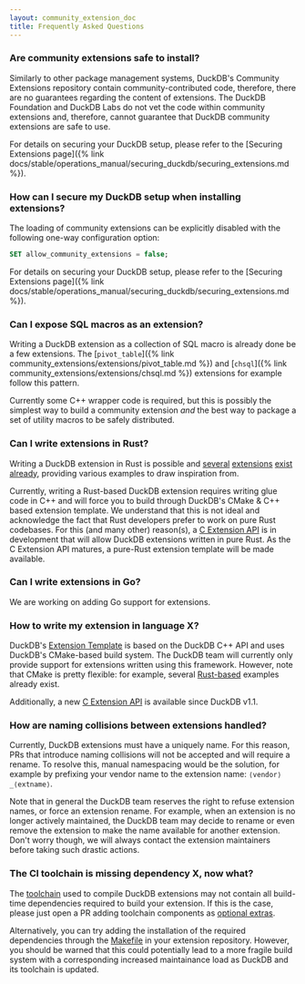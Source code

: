 ```yaml
---
layout: community_extension_doc
title: Frequently Asked Questions
---
```



<!-- Q&A entry -->

<div class="qa-wrap" markdown="1">

### Are community extensions safe to install?

<div class="answer" markdown="1">

Similarly to other package management systems, DuckDB's Community Extensions repository contain community-contributed code,
therefore, there are no guarantees regarding the content of extensions.
The DuckDB Foundation and DuckDB Labs do not vet the code within community extensions and, therefore, cannot guarantee that DuckDB community extensions are safe to use.

For details on securing your DuckDB setup, please refer to the [Securing Extensions page]({% link docs/stable/operations_manual/securing_duckdb/securing_extensions.md %}).
</div>

</div>

<!-- Q&A entry -->

<div class="qa-wrap" markdown="1">

### How can I secure my DuckDB setup when installing extensions?

<div class="answer" markdown="1">

The loading of community extensions can be explicitly disabled with the following one-way configuration option:

```sql
SET allow_community_extensions = false;
```

For details on securing your DuckDB setup, please refer to the [Securing Extensions page]({% link docs/stable/operations_manual/securing_duckdb/securing_extensions.md %}).
</div>

</div>

<!-- Q&A entry -->

<div class="qa-wrap" markdown="1">

### Can I expose SQL macros as an extension?

<div class="answer" markdown="1">

Writing a DuckDB extension as a collection of SQL macro is already done be a few extensions. The [`pivot_table`]({% link community_extensions/extensions/pivot_table.md %}) and [`chsql`]({% link community_extensions/extensions/chsql.md %}) extensions for example follow this pattern.

Currently some C++ wrapper code is required, but this is possibly the simplest way to build a community extension *and* the best way to package a set of utility macros to be safely distributed.

</div>

</div>

<!-- Q&A entry -->

<div class="qa-wrap" markdown="1">

### Can I write extensions in Rust?

<div class="answer" markdown="1">

Writing a DuckDB extension in Rust is possible and [several](https://github.com/duckdb/community-extensions/blob/main/extensions/crypto/description.yml) [extensions](https://github.com/duckdb/community-extensions/blob/main/extensions/evalexpr_rhai/description.yml) [exist](https://github.com/duckdb/community-extensions/blob/main/extensions/prql/description.yml) [already](https://github.com/duckdb/duckdb_delta),
providing various examples to draw inspiration from.

Currently, writing a Rust-based DuckDB extension requires writing glue code in C++ and will force you to build through DuckDB's CMake & C++ based extension template.
We understand that this is not ideal and acknowledge the fact that Rust developers prefer to work on pure Rust codebases. For this (and many other) reason(s), a [C Extension API](https://github.com/duckdb/duckdb/pull/12682) is
in development that will allow DuckDB extensions written in pure Rust. As the C Extension API matures, a pure-Rust extension template will be made available.

</div>

</div>

<!-- Q&A entry -->

<div class="qa-wrap" markdown="1">

### Can I write extensions in Go?

<div class="answer" markdown="1">

We are working on adding Go support for extensions.

</div>

</div>

<!-- Q&A entry -->

<div class="qa-wrap" markdown="1">

### How to write my extension in language X?

<div class="answer" markdown="1">

DuckDB's [Extension Template](https://github.com/duckdb/extension-template) is based on the DuckDB C++ API and uses DuckDB's CMake-based build system. The DuckDB team will currently only provide support for extensions written using this framework. However, note that CMake is pretty flexible: for example, several [Rust-based](#how-to-write-my-extension-in-rust) examples already exist.

Additionally, a new [C Extension API](https://github.com/duckdb/duckdb/pull/12682) is available since DuckDB v1.1.

</div>

</div>

<!-- Q&A entry -->

<div class="qa-wrap" markdown="1">

### How are naming collisions between extensions handled?

<div class="answer" markdown="1">

Currently, DuckDB extensions must have a uniquely name. For this reason, PRs that introduce naming collisions will not be accepted and will require
a rename. To resolve this, manual namespacing would be the solution, for example by prefixing your vendor name to the extension name: `⟨vendor⟩_⟨extname⟩`.

Note that in general the DuckDB team reserves the right to refuse extension names, or force an extension rename. For example, when an extension is no longer actively
maintained, the DuckDB team may decide to rename or even remove the extension to make the name available for another extension. Don't worry though, we will
always contact the extension maintainers before taking such drastic actions.

</div>

</div>

<!-- Q&A entry -->

<div class="qa-wrap" markdown="1">

### The CI toolchain is missing dependency X, now what?

<div class="answer" markdown="1">

The [toolchain](https://github.com/duckdb/extension-ci-tools) used to compile DuckDB extensions may not contain all build-time
dependencies required to build your extension. If this is the case, please just open a PR adding toolchain components as [optional extras](https://github.com/duckdb/extension-ci-tools/pull/53).

Alternatively, you can try adding the installation of the required dependencies through the [Makefile](https://github.com/duckdb/extension-template/blob/main/Makefile) in your extension repository.
However, you should be warned that this could potentially lead to a more fragile build system with a corresponding increased maintainance load as DuckDB and its toolchain is updated.

</div>

</div>
